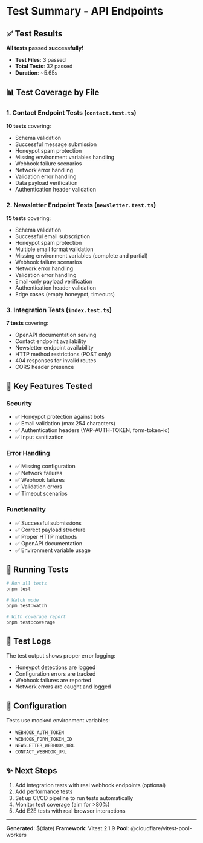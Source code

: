 # Test Summary - API Endpoints

## ✅ Test Results

**All tests passed successfully!**

- **Test Files**: 3 passed
- **Total Tests**: 32 passed
- **Duration**: ~5.65s

## 📊 Test Coverage by File

### 1. Contact Endpoint Tests (`contact.test.ts`)

**10 tests** covering:

- Schema validation
- Successful message submission
- Honeypot spam protection
- Missing environment variables handling
- Webhook failure scenarios
- Network error handling
- Validation error handling
- Data payload verification
- Authentication header validation

### 2. Newsletter Endpoint Tests (`newsletter.test.ts`)

**15 tests** covering:

- Schema validation
- Successful email subscription
- Honeypot spam protection
- Multiple email format validation
- Missing environment variables (complete and partial)
- Webhook failure scenarios
- Network error handling
- Validation error handling
- Email-only payload verification
- Authentication header validation
- Edge cases (empty honeypot, timeouts)

### 3. Integration Tests (`index.test.ts`)

**7 tests** covering:

- OpenAPI documentation serving
- Contact endpoint availability
- Newsletter endpoint availability
- HTTP method restrictions (POST only)
- 404 responses for invalid routes
- CORS header presence

## 🎯 Key Features Tested

### Security

- ✅ Honeypot protection against bots
- ✅ Email validation (max 254 characters)
- ✅ Authentication headers (YAP-AUTH-TOKEN, form-token-id)
- ✅ Input sanitization

### Error Handling

- ✅ Missing configuration
- ✅ Network failures
- ✅ Webhook failures
- ✅ Validation errors
- ✅ Timeout scenarios

### Functionality

- ✅ Successful submissions
- ✅ Correct payload structure
- ✅ Proper HTTP methods
- ✅ OpenAPI documentation
- ✅ Environment variable usage

## 🚀 Running Tests

```bash
# Run all tests
pnpm test

# Watch mode
pnpm test:watch

# With coverage report
pnpm test:coverage
```

## 📝 Test Logs

The test output shows proper error logging:

- Honeypot detections are logged
- Configuration errors are tracked
- Webhook failures are reported
- Network errors are caught and logged

## 🔧 Configuration

Tests use mocked environment variables:

- `WEBHOOK_AUTH_TOKEN`
- `WEBHOOK_FORM_TOKEN_ID`
- `NEWSLETTER_WEBHOOK_URL`
- `CONTACT_WEBHOOK_URL`

## ✨ Next Steps

1. Add integration tests with real webhook endpoints (optional)
2. Add performance tests
3. Set up CI/CD pipeline to run tests automatically
4. Monitor test coverage (aim for >80%)
5. Add E2E tests with real browser interactions

---

**Generated**: $(date)
**Framework**: Vitest 2.1.9
**Pool**: @cloudflare/vitest-pool-workers
